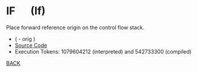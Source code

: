 # IF &emsp; (If)
Place forward reference origin on the control flow stack.
* ( - orig )
* [Source Code](../words/core/If.cs)
* Execution Tokens: 1079604212 (interpreted) and 542733300 (compiled)


[BACK](builtins.md#If)
